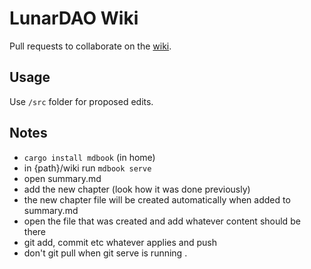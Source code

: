 # LunarDAO Wiki

Pull requests to collaborate on the [wiki](https://wiki.lunardao.net).

## Usage

Use `/src` folder for proposed edits.

## Notes

- `cargo install mdbook` (in home)
- in {path}/wiki run `mdbook serve`
- open summary.md
- add the new chapter (look how it was done previously)
- the new chapter file will be created automatically when added to summary.md
- open the file that was created and add whatever content should be there
- git add, commit etc whatever applies and push
- don't git pull when git serve is running
.
